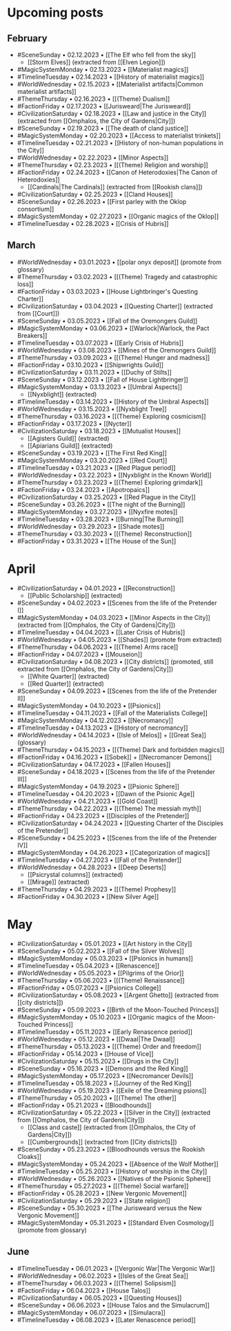 # Upcoming posts

## February
- #SceneSunday  • 02.12.2023 • [[The Elf who fell from the sky]]
	- [[Storm Elves]] (extracted from [[Elven Legion]])
- #MagicSystemMonday • 02.13.2023 • [[Materialist magics]]
- #TimelineTuesday • 02.14.2023 • [[History of materialist magics]]
- #WorldWednesday  • 02.15.2023 • [[Materialist artifacts|Common materialist artifacts]]
- #ThemeThursday  • 02.16.2023 • [[(Theme) Dualism]]
- #FactionFriday  • 02.17.2023 • [[Jurisweard|The Jurisweard]]
- #CivilizationSaturday • 02.18.2023 • [[Law and justice in the City]] (extracted from [[Omphalos, the City of Gardens|City]])
- #SceneSunday  • 02.19.2023 • [[The death of cland justice]]
- #MagicSystemMonday • 02.20.2023 • [[Access to materialist trinkets]]
- #TimelineTuesday • 02.21.2023 • [[History of non-human populations in the City]]
- #WorldWednesday  • 02.22.2023 • [[Minor Aspects]]
- #ThemeThursday  • 02.23.2023 • [[(Theme) Religion and worship]]
- #FactionFriday  • 02.24.2023 • [[Canon of Heterodoxies|The Canon of Heterodoxies]]
	- [[Cardinals|The Cardinals]] (extracted from [[Rookish clans]])
- #CivilizationSaturday • 02.25.2023 • [[Cland Houses]]
- #SceneSunday  • 02.26.2023 • [[First parley with the Oklop consortium]]
- #MagicSystemMonday • 02.27.2023 • [[Organic magics of the Oklop]]
- #TimelineTuesday • 02.28.2023 • [[Crisis of Hubris]]

## March
- #WorldWednesday • 03.01.2023 • [[polar onyx deposit]] (promote from glossary)
- #ThemeThursday  • 03.02.2023 • [[(Theme) Tragedy and catastrophic loss]]
- #FactionFriday  • 03.03.2023 • [[House Lightbringer's Questing Charter]]
- #CivilizationSaturday  • 03.04.2023 • [[Questing Charter]] (extracted from [[Court]])
- #SceneSunday • 03.05.2023 • [[Fall of the Oremongers Guild]]
- #MagicSystemMonday • 03.06.2023 • [[Warlock|Warlock, the Pact Breakers]]
- #TimelineTuesday • 03.07.2023 • [[Early Crisis of Hubris]]
- #WorldWednesday • 03.08.2023 • [[Mines of the Oremongers Guild]]
- #ThemeThursday  • 03.09.2023 • [[(Theme) Hunger and madness]]
- #FactionFriday  • 03.10.2023 • [[Shipwrights Guild]]
- #CivilizationSaturday  • 03.11.2023 • [[Duchy of Stilts]]
- #SceneSunday • 03.12.2023 • [[Fall of House Lightbringer]]
- #MagicSystemMonday • 03.13.2023 • [[Umbral Aspects]]
	- [[Nyxblight]] (extracted)
- #TimelineTuesday • 03.14.2023 • [[History of the Umbral Aspects]]
- #WorldWednesday • 03.15.2023 • [[Nyxblight Tree]]
- #ThemeThursday  • 03.16.2023 • [[(Theme) Exploring cosmicism]]
- #FactionFriday  • 03.17.2023 • [[Nycter]]
- #CivilizationSaturday  • 03.18.2023 • [[Mutualist Houses]]
	- [[Agisters Guild]] (extracted)
	- [[Apiarians Guild]] (extracted)
- #SceneSunday • 03.19.2023 • [[The First Red King]]
- #MagicSystemMonday • 03.20.2023 • [[Red Court]]
- #TimelineTuesday • 03.21.2023 • [[Red Plague period]]
- #WorldWednesday • 03.22.2023 • [[Nyxblight in the Known World]]
- #ThemeThursday  • 03.23.2023 • [[(Theme) Exploring grimdark]]
- #FactionFriday  • 03.24.2023 • [[Apotropaics]]
- #CivilizationSaturday  • 03.25.2023 • [[Red Plague in the City]]
- #SceneSunday • 03.26.2023 • [[The night of the Burning]]
- #MagicSystemMonday • 03.27.2023 • [[Nyxfire motes]]
- #TimelineTuesday • 03.28.2023 • [[Burning|The Burning]]
- #WorldWednesday • 03.29.2023 • [[Shade motes]]
- #ThemeThursday  • 03.30.2023 • [[(Theme) Reconstruction]]
- #FactionFriday  • 03.31.2023 • [[The House of the Sun]]

# April
- #CivilizationSaturday  • 04.01.2023 • [[Reconstruction]]
	- [[Public Scholarship]] (extracted)
- #SceneSunday • 04.02.2023 • [[Scenes from the life of the Pretender I]]
- #MagicSystemMonday • 04.03.2023 • [[Minor Aspects in the City]] (extracted from [[Omphalos, the City of Gardens|City]])
- #TimelineTuesday • 04.04.2023 • [[Later Crisis of Hubris]]
- #WorldWednesday • 04.05.2023 • [[Shades]] (promote from extracted)
- #ThemeThursday  • 04.06.2023 • [[(Theme) Arms race]]
- #FactionFriday • 04.07.2023 • [[Mouseion]]
- #CivilizationSaturday • 04.08.2023 • [[City districts]] (promoted, still extracted from [[Omphalos, the City of Gardens|City]])
	- [[White Quarter]] (extracted)
	- [[Red Quarter]] (extracted)
- #SceneSunday • 04.09.2023 • [[Scenes from the life of the Pretender II]]
- #MagicSystemMonday • 04.10.2023 • [[Psionics]]
- #TimelineTuesday • 04.11.2023 • [[Fall of the Materialists College]]
- #MagicSystemMonday • 04.12.2023 • [[Necromancy]]
- #TimelineTuesday • 04.13.2023 • [[History of necromancy]]
- #WorldWednesday • 04.14.2023 • [[Isle of Melos]] + [[Great Sea]] (glossary)
- #ThemeThursday  • 04.15.2023 • [[(Theme) Dark and forbidden magics]]
- #FactionFriday  • 04.16.2023 • [[Sobek]] + [[Necromancer Demons]]
- #CivilizationSaturday  • 04.17.2023 • [[Fallen Houses]]
- #SceneSunday • 04.18.2023 • [[Scenes from the life of the Pretender III]]
- #MagicSystemMonday • 04.19.2023 • [[Psionic Sphere]]
- #TimelineTuesday • 04.20.2023 • [[Dawn of the Psionic Age]]
- #WorldWednesday • 04.21.2023 • [[Gold Coast]]
- #ThemeThursday  • 04.22.2023 • [[(Theme) The messiah myth]]
- #FactionFriday  • 04.23.2023 • [[Disciples of the Pretender]]
- #CivilizationSaturday  • 04.24.2023 • [[Questing Charter of the Disciples of the Pretender]]
- #SceneSunday • 04.25.2023 • [[Scenes from the life of the Pretender IV]]
- #MagicSystemMonday • 04.26.2023 • [[Categorization of magics]]
- #TimelineTuesday • 04.27.2023 • [[Fall of the Pretender]]
- #WorldWednesday • 04.28.2023 • [[Deep Deserts]]
	- [[Psicrystal columns]] (extracted)
	- [[Mirage]] (extracted)
- #ThemeThursday  • 04.29.2023 • [[(Theme) Prophesy]]
- #FactionFriday  • 04.30.2023 • [[New Silver Age]]

# May
- #CivilizationSaturday  • 05.01.2023 • [[Art history in the City]]
- #SceneSunday • 05.02.2023 • [[Fall of the Silver Wolves]]
- #MagicSystemMonday • 05.03.2023 • [[Psionics in humans]]
- #TimelineTuesday • 05.04.2023 • [[Renascence]]
- #WorldWednesday • 05.05.2023 • [[Pilgrims of the Orior]]
- #ThemeThursday  • 05.06.2023 • [[(Theme) Renaissance]]
- #FactionFriday • 05.07.2023 • [[Psionics College]]
- #CivilizationSaturday • 05.08.2023 • [[Argent Ghetto]] (extracted from [[city districts]])
- #SceneSunday • 05.09.2023 • [[Birth of the Moon-Touched Princess]]
- #MagicSystemMonday • 05.10.2023 • [[Organic magics of the Moon-Touched Princess]]
- #TimelineTuesday • 05.11.2023 • [[Early Renascence period]]
- #WorldWednesday • 05.12.2023 • [[Dwaal|The Dwaal]]
- #ThemeThursday  • 05.13.2023 • [[(Theme) Order and freedom]]
- #FactionFriday • 05.14.2023 • [[House of Vice]]
- #CivilizationSaturday • 05.15.2023 • [[Drugs in the City]]
- #SceneSunday • 05.16.2023 • [[Demons and the Red King]]
- #MagicSystemMonday • 05.17.2023 • [[Necromancer Devils]]
- #TimelineTuesday • 05.18.2023 • [[Journey of the Red King]]
- #WorldWednesday • 05.19.2023 • [[Exile of the Dreaming psions]]
- #ThemeThursday  • 05.20.2023 • [[(Theme) The other]]
- #FactionFriday • 05.21.2023 • [[Bloodhounds]]
- #CivilizationSaturday • 05.22.2023 • [[Silver in the City]] (extracted from [[Omphalos, the City of Gardens|City]])
	- [[Class and caste]] (extracted from [[Omphalos, the City of Gardens|City]])
	- [[Cumbergrounds]] (extracted from [[City districts]])
- #SceneSunday • 05.23.2023 • [[Bloodhounds versus the Rookish Cloaks]]
- #MagicSystemMonday • 05.24.2023 • [[Absence of the Wolf Mother]]
- #TimelineTuesday • 05.25.2023 • [[History of worship in the City]]
- #WorldWednesday • 05.26.2023 • [[Natives of the Psionic Sphere]]
- #ThemeThursday  • 05.27.2023 • [[(Theme) Social warfare]]
- #FactionFriday • 05.28.2023 • [[New Vergonic Movement]]
- #CivilizationSaturday • 05.29.2023 • [[State religion]]
- #SceneSunday • 05.30.2023 • [[The Jurisweard versus the New Vergonic Movement]]
- #MagicSystemMonday • 05.31.2023 • [[Standard Elven Cosmology]] (promote from glossary)

## June
- #TimelineTuesday • 06.01.2023 • [[Vergonic War|The Vergonic War]]
- #WorldWednesday • 06.02.2023 • [[Isles of the Great Sea]]
- #ThemeThursday  • 06.03.2023 • [[(Theme) Solipsism]]
- #FactionFriday • 06.04.2023 • [[House Talos]]
- #CivilizationSaturday • 06.05.2023 • [[Questing Houses]]
- #SceneSunday • 06.06.2023 • [[House Talos and the Simulacrum]]
- #MagicSystemMonday • 06.07.2023 • [[Simulacra]]
- #TimelineTuesday • 06.08.2023 • [[Later Renascence period]]